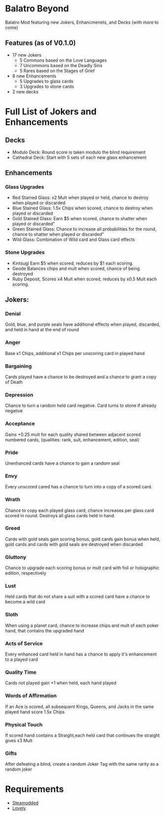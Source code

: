 # Balatro Beyond
Balatro Mod featuring new Jokers, Enhancmenets, and Decks (with more to come)

## Features (as of V0.1.0)
- 17 new Jokers
  - 5 Commons based on the Love Languages
  - 7 Uncommons based on the Deadly Sins
  - 5 Rares based on the Stages of Grief
- 8 new Enhancements
  - 5 Upgrades to glass cards
  - 3 Upgrades to stone cards
- 2 new decks

# Full List of Jokers and Enhancements
## Decks
- Modulo Deck:
    Round score is taken modulo the blind requirement
- Cathedral Deck:
    Start with 5 sets of each new glass enhancement
## Enhancements
### Glass Upgrades
- Red Stained Glass:
    x2 Mult when played or held, chance to destroy when played or discarded
- Blue Stained Glass:
    1.5x Chips when scored, chance to destroy when played or discarded
- Gold Stained Glass:
    Earn $5 when scored, chance to shatter when played or discarded"
- Green Stained Glass:
    Chance to increase all probabilities for the round, chance to shatter when played or discarded"
- Wild Glass:
    Combination of Wild card and Glass card effects
### Stone Upgrades
- Kintsugi
    Earn $5 when scored, reduces by $1 each scoring.
- Geode
    Balances chips and mult when scored, chance of being destroyed
- Ruby Deposit,
    Scores x4 Mult when scored, reduces by x0.5 Mult each scoring.
## Jokers:
### Denial
  Gold, blue, and purple seals have additional effects when played, discarded, and held in hand at the end of round
### Anger
  Base x1 Chips, additional x1 Chips per unscoring card in played hand
### Bargaining
  Cards played have a chance to be destroyed and a chance to grant a copy of Death
### Depression
  Chance to turn a random held card negative. Card turns to stone if already negative
### Acceptance
  Gains +0.25 mult for each quality shared between adjacent scored numbered cards,
      (qualities: rank, suit, enhancement, edition, seal)
### Pride
  Unenhanced cards have a chance to gain a random seal
### Envy
  Every unscored cared has a chance to turn into a copy of a scored card.
### Wrath
  Chance to copy each played glass card, chance increases per glass card scored in round. Destroys all glass cards held in hand.
### Greed
  Cards with gold seals gain scoring bonus, gold cards gain bonus when held, gold cards and cards with gold seals are destroyed when discarded
### Gluttony
  Chance to upgrade each scoring bonus or mult card with foil or holographic edition, respectively
### Lust
  Held cards that do not share a suit with a scored card have a chance to become a wild card
### Sloth
  When using a planet card, chance to increase chips and mult of each poker hand, that contains the upgraded hand
### Acts of Service
  Every enhanced card held in hand has a chance to apply it's enhancement to a played card
### Quality Time
  Cards not played gain +1 when held, each hand played
### Words of Affirmation
  If an Ace is scored, all subsequent Kings, Queens, and Jacks in the same played hand score 1.5x Chips
### Physical Touch
  If scored hand contains a Straight,each held card that continues the straight gives x3 Mult
### Gifts
  After defeating a blind, create a random Joker Tag with the same rarity as a random joker
  
# Requirements
- [Steamodded](https://github.com/Steamopollys/Steamodded)
- [Lovely](https://github.com/ethangreen-dev/lovely-injector)

